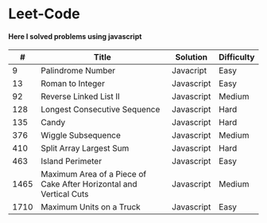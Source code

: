 # Leet-Code
#### Here I solved problems using javascript


|   #   | Title                                 | Solution    | Difficulty |
| ----  | ------------------------------------- | --------    | ---------- |
| 9     | Palindrome Number                     | Javacript   |  Easy      | 
| 13    | Roman to Integer                      | Javascript  |  Easy      |
| 92    | Reverse Linked List II                | Javascript  |  Medium    |
| 128   | Longest Consecutive Sequence          | Javascript  |  Hard      |
| 135   | Candy                                 | Javascript  |  Hard      |
| 376   | Wiggle Subsequence                    | Javascript  |  Medium    |
| 410   | Split Array Largest Sum               | Javascript  |  Hard      |
| 463   | Island Perimeter                      | Javascript  |  Easy      |
| 1465  | Maximum Area of a Piece of Cake After Horizontal and Vertical Cuts          | Javascript  |  Medium    |
| 1710  | Maximum Units on a Truck          | Javascript  |   Easy         |

